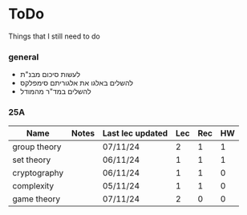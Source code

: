 # ToDo

Things that I still need to do

### general

 - לעשות סיכום מבנ"ת
 - להשלים באלגו את אלגוריתם סימפלקס
 - להשלים במד"ר מהמודל

### 25A

| Name | Notes | Last lec updated | Lec | Rec | HW |
|---|---|---|---|---|---|
| group theory |  | 07/11/24 | 2 | 1 | 1 |
| set theory |  | 06/11/24 | 1 | 1 | 1 |
| cryptography |  | 06/11/24 | 1 | 1 | 0 |
| complexity |  | 05/11/24 | 1 | 1 | 0 |
| game theory |  | 07/11/24 | 2 | 0 | 0 |

